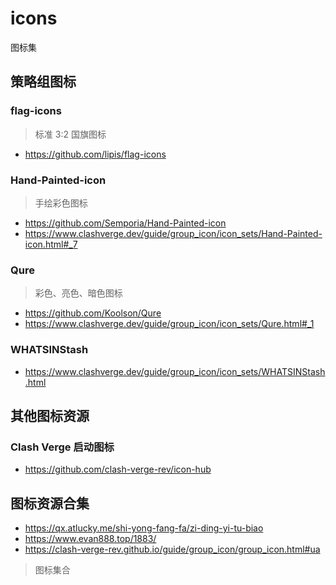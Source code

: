 # icons
图标集

## 策略组图标
### flag-icons
> 标准 3:2 国旗图标
- https://github.com/lipis/flag-icons

### Hand-Painted-icon
> 手绘彩色图标
- https://github.com/Semporia/Hand-Painted-icon
- https://www.clashverge.dev/guide/group_icon/icon_sets/Hand-Painted-icon.html#_7

### Qure
> 彩色、亮色、暗色图标
- https://github.com/Koolson/Qure
- https://www.clashverge.dev/guide/group_icon/icon_sets/Qure.html#_1

### WHATSINStash
- https://www.clashverge.dev/guide/group_icon/icon_sets/WHATSINStash.html

## 其他图标资源
### Clash Verge 启动图标
- https://github.com/clash-verge-rev/icon-hub

## 图标资源合集
- https://qx.atlucky.me/shi-yong-fang-fa/zi-ding-yi-tu-biao
- https://www.evan888.top/1883/
- https://clash-verge-rev.github.io/guide/group_icon/group_icon.html#ua
> 图标集合

